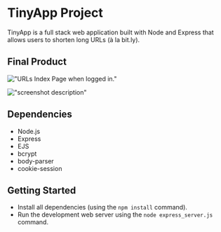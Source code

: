 # TinyApp Project

TinyApp is a full stack web application built with Node and Express that allows users to shorten long URLs (à la bit.ly).

## Final Product

!["URLs Index Page when logged in."](https://github.com/lighthouse-labs/tinyapp/blob/main/docs/urls-page.png)

!["screenshot description"](#)

## Dependencies

- Node.js
- Express
- EJS
- bcrypt
- body-parser
- cookie-session

## Getting Started

- Install all dependencies (using the `npm install` command).
- Run the development web server using the `node express_server.js` command.